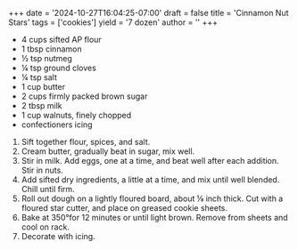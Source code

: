 +++
date = '2024-10-27T16:04:25-07:00'
draft = false
title = 'Cinnamon Nut Stars'
tags = ['cookies']
yield = '7 dozen'
author = ''
+++

* 4 cups sifted AP flour
* 1 tbsp cinnamon
* ½ tsp nutmeg
* ¼ tsp ground cloves
* ¼ tsp salt
* 1 cup butter
* 2 cups firmly packed brown sugar
* 2 tbsp milk
* 1 cup walnuts, finely chopped
* confectioners icing

1. Sift together flour, spices, and salt.
2. Cream butter, gradually beat in sugar, mix well.
3. Stir in milk. Add eggs, one at a time, and beat well after each addition. Stir in nuts.
4. Add sifted dry ingredients, a little at a time, and mix until well blended. Chill until firm.
5. Roll out dough on a lightly floured board, about ⅛ inch thick. Cut with a floured star cutter, and place on greased cookie sheets.
6. Bake at 350°for 12 minutes or until light brown. Remove from sheets and cool on rack.
7. Decorate with icing.
